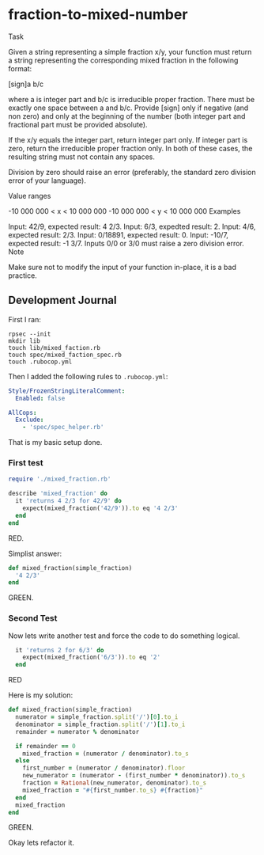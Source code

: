 # fraction-to-mixed-number

Task

Given a string representing a simple fraction x/y, your function must return a string representing the corresponding mixed fraction in the following format:

[sign]a b/c

where a is integer part and b/c is irreducible proper fraction. There must be exactly one space between a and b/c. Provide [sign] only if negative (and non zero) and only at the beginning of the number (both integer part and fractional part must be provided absolute).

If the x/y equals the integer part, return integer part only. If integer part is zero, return the irreducible proper fraction only. In both of these cases, the resulting string must not contain any spaces.

Division by zero should raise an error (preferably, the standard zero division error of your language).

Value ranges

-10 000 000 < x < 10 000 000
-10 000 000 < y < 10 000 000
Examples

Input: 42/9, expected result: 4 2/3.
Input: 6/3, expedted result: 2.
Input: 4/6, expected result: 2/3.
Input: 0/18891, expected result: 0.
Input: -10/7, expected result: -1 3/7.
Inputs 0/0 or 3/0 must raise a zero division error.
Note

Make sure not to modify the input of your function in-place, it is a bad practice.


## Development Journal

First I ran:
```
rpsec --init
mkdir lib
touch lib/mixed_faction.rb
touch spec/mixed_faction_spec.rb
touch .rubocop.yml
```

Then I added the following rules to ```.rubocop.yml```:
```yml
Style/FrozenStringLiteralComment:
  Enabled: false

AllCops:
  Exclude:
    - 'spec/spec_helper.rb'
```

That is my basic setup done.

### First test

```ruby
require './mixed_fraction.rb'

describe 'mixed_fraction' do
  it 'returns 4 2/3 for 42/9' do
    expect(mixed_fraction('42/9')).to eq '4 2/3'
  end
end
```

RED.

Simplist answer:

```ruby
def mixed_fraction(simple_fraction)
  '4 2/3'
end
```

GREEN.

### Second Test

Now lets write another test and force the code to do something logical.

```ruby
  it 'returns 2 for 6/3' do
    expect(mixed_fraction('6/3')).to eq '2'
  end
```

RED

Here is my solution:

```ruby
def mixed_fraction(simple_fraction)
  numerator = simple_fraction.split('/')[0].to_i
  denominator = simple_fraction.split('/')[1].to_i
  remainder = numerator % denominator

  if remainder == 0
    mixed_fraction = (numerator / denominator).to_s
  else 
    first_number = (numerator / denominator).floor
    new_numerator = (numerator - (first_number * denominator)).to_s
    fraction = Rational(new_numerator, denominator).to_s
    mixed_fraction = "#{first_number.to_s} #{fraction}"
  end
  mixed_fraction
end
```

GREEN.

Okay lets refactor it.
